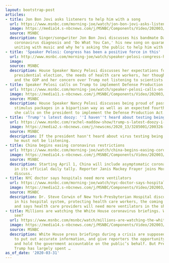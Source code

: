 ```yaml
---
layout: bootstrap-post
articles:
- title: Jon Bon Jovi asks listeners to help him with a song
  url: https://www.msnbc.com/morning-joe/watch/jon-bon-jovi-asks-listeners-to-help-him-with-a-song-81428549644
  image: https://media14.s-nbcnews.com/j/MSNBC/Components/Video/202003/n_mj_bon_2000331_1920x1080.nbcnews-fp-1200-630.jpg
  source: MSNBC
  description: Singer/songwriter Jon Bon Jovi discusses his bandmate David Bryan's
    coronavirus diagnosis and 'Do What You Can,' his new song on quarantined communities
    uniting with music and why he's asking the public to help him with the song.
- title: 'Speaker Pelosi: Congress has been a positive force in this'
  url: http://www.msnbc.com/morning-joe/watch/speaker-pelosi-congress-has-been-a-positive-force-in-this-81428037626
  image: 
  source: MSNBC
  description: House Speaker Nancy Pelosi discusses her expectations for the 2020
    presidential election, the needs of health care workers, her thoughts on Trump
    and the GOP and her concern over Trump not listening to scientists sooner.
- title: Speaker Pelosi calls on Trump to implement Defense Production Act
  url: https://www.msnbc.com/morning-joe/watch/speaker-pelosi-calls-on-trump-to-implement-defense-production-act-81424965968
  image: https://media11.s-nbcnews.com/j/MSNBC/Components/Video/202003/n_mj_pelosi1_200331_1920x1080.nbcnews-fp-1200-630.jpg
  source: MSNBC
  description: House Speaker Nancy Pelosi discusses being proud of passing three coronavirus-related
    stimulus packages in a bipartisan way as well as an expected fourth bill, and
    she calls on the president to implement the Defense Production Act.
- title: 'Trump''s latest doozy: ''I haven''t heard about testing being a problem'''
  url: https://www.msnbc.com/rachel-maddow-show/trump-s-latest-doozy-i-haven-t-heard-about-testing-n1172841
  image: https://media2.s-nbcnews.com/j/newscms/2020_13/3285001/200326-coronavirus-seatlle-testing-se-344p_4d7f40744de6499bdabe85bfd02d083c.nbcnews-fp-1200-630.jpg
  source: MSNBC
  description: If the president hasn't heard about virus testing being a problem,
    he must not be listening.
- title: China begins easing coronavirus restrictions
  url: https://www.msnbc.com/morning-joe/watch/china-begins-easing-coronavirus-restrictions-81423941648
  image: https://media14.s-nbcnews.com/j/MSNBC/Components/Video/202003/n_mj_china_200331_1920x1080.nbcnews-fp-1200-630.jpg
  source: MSNBC
  description: Starting April 1, China will include asymptomatic coronavirus cases
    in its official daily tally. Reporter Janis Mackey Frayer joins Morning Joe to
    discuss.
- title: NYC doctor says hospitals need more ventilators
  url: https://www.msnbc.com/morning-joe/watch/nyc-doctor-says-hospitals-need-more-ventilators-81422917624
  image: https://media12.s-nbcnews.com/j/MSNBC/Components/Video/202003/n_mj_corwin_200331_1920x1080.nbcnews-fp-1200-630.jpg
  source: MSNBC
  description: Dr. Steve Corwin of New York-Presbyterian Hospital discusses the situation
    in his hospital system, protecting health care workers, the coming surge of cases
    and says health care providers will need more ventilators in the short term.
- title: Millions are watching the White House coronavirus briefings. What do they
    see?
  url: https://www.msnbc.com/msnbc/watch/millions-are-watching-the-white-house-coronavirus-briefings-what-do-they-see-81422405763
  image: https://media14.s-nbcnews.com/j/MSNBC/Components/Video/202003/n_msnbc_brk_daythatwas_200331.nbcnews-fp-1200-630.jpg
  source: MSNBC
  description: White House press briefings during a crisis are supposed to be a way
    to put out accurate information, and give reporters the opportunity to ask questions
    and hold the government accountable on the public’s behalf. But President Donald
    Trump has largely spent …
as_of_date: '2020-03-31'
---
```


